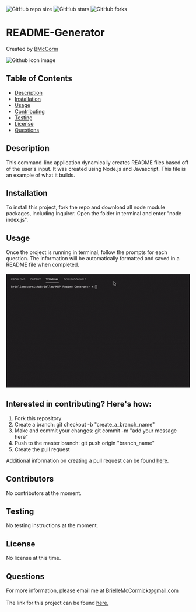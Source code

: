 ![GitHub repo size](https://img.shields.io/github/repo-size/BMcCorm/README-Generator)
![GitHub stars](https://img.shields.io/github/stars/BMcCorm/README-Generator?style=social)
![GitHub forks](https://img.shields.io/github/forks/BMcCorm/README-Generator?style=social)

# README-Generator

Created by [BMcCorm](https://github.com/BMcCorm)

![Github icon image](https://avatars1.githubusercontent.com/u/64443618?v=4)

## Table of Contents

- [Description](#Description)
- [Installation](#Installation)
- [Usage](#Usage)
- [Contributing](#Contributors)
- [Testing](#Testing)
- [License](#License)
- [Questions](#Questions)

## Description

This command-line application dynamically creates README files based off of the user's input. It was created using Node.js and Javascript. This file is an example of what it builds.

## Installation

To install this project, fork the repo and download all node module packages, including Inquirer. Open the folder in terminal and enter "node index.js".

## Usage

Once the project is running in terminal, follow the prompts for each question. The information will be automatically formatted and saved in a README file when completed. <br><br>
![CLI README App Demo](utils/app_demo.gif)

## Interested in contributing? Here's how:

1. Fork this repository
2. Create a branch: git checkout -b "create_a_branch_name"
3. Make and commit your changes: git commit -m "add your message here"
4. Push to the master branch: git push origin "branch_name"
5. Create the pull request

Additional information on creating a pull request can be found [here](https://help.github.com/en/github/collaborating-with-issues-and-pull-requests/creating-a-pull-request).

## Contributors

No contributors at the moment.

## Testing

No testing instructions at the moment.

## License

No license at this time.

## Questions

For more information, please email me at BrielleMcCormick@gmail.com <br><br>
The link for this project can be found [here.](https://BMcCorm.github.io/README-Generator/)
